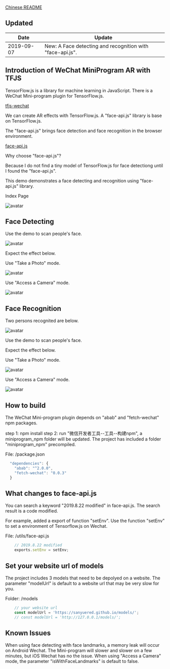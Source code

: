 [Chinese README](https://zhuanlan.zhihu.com/p/81636351)  

## Updated

| Date　　　| Update |
| -- | -- |
| 2019-09-07 | New: A Face detecting and recognition with "face-api.js". |

## Introduction of WeChat MiniProgram AR with TFJS

TensorFlow.js is a library for machine learning in JavaScript. There is a WeChat Mini-program plugin for TensorFlow.js.

[tfjs-wechat](https://github.com/tensorflow/tfjs-wechat)

We can create AR effects with TensorFlow.js. A "face-api.js" library is base on TensorFlow.js.

The "face-api.js" brings face detection and face recognition in the browser environment. 

[face-api.js](https://github.com/justadudewhohacks/face-api.js)

Why choose "face-api.js"?

Because I do not find a tiny model of TensorFlow.js for face detectiong until I found the "face-api.js".

This demo demonstrates a face detecting and recognition using "face-api.js" library. 

Index Page

![avatar](screenshot/1.jpg)

## Face Detecting

Use the demo to scan people's face.

![avatar](people.jpg)

Expect the effect below.

Use "Take a Photo" mode.

![avatar](screenshot/2.jpg)

Use "Access a Camera" mode.

![avatar](screenshot/3.jpg)

## Face Recognition

Two persons recognited are below.

![avatar](reference.jpg)

Use the demo to scan people's face.

Expect the effect below.

Use "Take a Photo" mode.

![avatar](screenshot/4.jpg)

Use "Access a Camera" mode.

![avatar](screenshot/5.jpg)


## How to build

The WeChat Mini-program plugin depends on "abab" and "fetch-wechat" npm packages. 

step 1: npm install
step 2: run "微信开发者工具--工具--构建npm", a miniprogram_npm folder will be updated.
The project has included a folder "miniprogram_npm" precompiled.

File: /package.json

```javascript
  "dependencies": {
    "abab": "^2.0.0",
    "fetch-wechat": "0.0.3"
  }
```

## What changes to face-api.js

You can search a keyword "2019.8.22 modified" in face-api.js. The search result is a code modified.

For example, added a export of function "setEnv". Use the function "setEnv" to set a environment of Tensorflow.js on Wechat.

File: /utils/face-api.js

```javascript
    // 2019.8.22 modified
    exports.setEnv = setEnv;
```
## Set your website url of models

The project includes 3 models that need to be depolyed on a website. The parameter "modelUrl" is default to a website url that may be very slow for you.

Folder: /models

```javascript
    // your website url
    const modelUrl = 'https://sanyuered.github.io/models/';
    // const modelUrl = 'http://127.0.0.1/models/';
```
## Known Issues

When using face detecting with face landmarks, a memory leak will occur on Android Wechat. The Mini-program will slower and slower on a few minutes, but iOS Wechat has no the issue.
When using "Access a Camera" mode, the parameter "isWithFaceLandmarks" is default to false.


